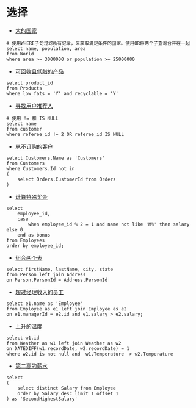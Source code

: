 # 选择



* [大的国家](https://leetcode-cn.com/problems/big-countries/)

```mysql
# 使用WHERE子句过滤所有记录，来获取满足条件的国家。使用OR将两个子查询合并在一起
select name, population, area
from World
where area >= 3000000 or population >= 25000000
```



*  [可回收且低脂的产品](https://leetcode-cn.com/problems/recyclable-and-low-fat-products/)

```mysql
select product_id
from Products
where low_fats = 'Y' and recyclable = 'Y'
```



* [寻找用户推荐人](https://leetcode-cn.com/problems/find-customer-referee/)

```mysql
# 使用 != 和 IS NULL
select name
from customer
where referee_id != 2 OR referee_id IS NULL
```



* [从不订购的客户](https://leetcode-cn.com/problems/customers-who-never-order/)

```mysql
select Customers.Name as 'Customers'
from Customers
where Customers.Id not in
(
    select Orders.CustomerId from Orders
)
```



* [计算特殊奖金](https://leetcode-cn.com/problems/calculate-special-bonus/)

```mysql
select
    employee_id, 
    case 
        when employee_id % 2 = 1 and name not like 'M%' then salary else 0
    end as bonus 
from Employees 
order by employee_id;
```



* [组合两个表](https://leetcode-cn.com/problems/combine-two-tables/)

```mysql
select firstName, lastName, city, state
from Person left join Address
on Person.PersonId = Address.PersonId
```



* [超过经理收入的员工](https://leetcode-cn.com/problems/employees-earning-more-than-their-managers/)

```mysql
select e1.name as 'Employee'
from Employee as e1 left join Employee as e2
on e1.managerId = e2.id and e1.salary > e2.salary;
```



* [上升的温度](https://leetcode-cn.com/problems/rising-temperature/)

```mysql
select w1.id
from Weather as w1 left join Weather as w2
on DATEDIFF(w1.recordDate, w2.recordDate) = 1
where w2.id is not null and  w1.Temperature  > w2.Temperature
```



* [第二高的薪水](https://leetcode-cn.com/problems/second-highest-salary/)

```mysql
select
(
    select distinct Salary from Employee
    order by Salary desc limit 1 offset 1
) as 'SecondHighestSalary'
```

